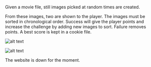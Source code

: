 Given a movie file, still images picked at random times are created.

From these images, two are shown to the player. The images must be sorted in chronological order. Success will give the player points and increase the challenge by adding new images to sort. Failure removes points. A best score is kept in a cookie file.

![alt text](https://i.postimg.cc/BZH2NJNq/still.png)

![alt text](https://i.postimg.cc/HnZMMNYN/pulp-fiction.gif)

The website is down for the moment.